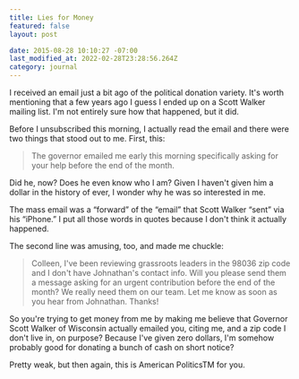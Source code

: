 ```yaml
---
title: Lies for Money
featured: false
layout: post

date: 2015-08-28 10:10:27 -07:00
last_modified_at: 2022-02-28T23:28:56.264Z
category: journal
---
```


I received an email just a bit ago of the political donation variety. It's worth mentioning that a few years ago I guess I ended up on a Scott Walker mailing list. I'm not entirely sure how that happened, but it did.

Before I unsubscribed this morning, I actually read the email and there were two things that stood out to me. First, this:

> The governor emailed me early this morning specifically asking for your help before the end of the month.

Did he, now? Does he even know who I am? Given I haven't given him a dollar in the history of ever, I wonder why he was so interested in me.

The mass email was a “forward” of the “email” that Scott Walker “sent” via his “iPhone.” I put all those words in quotes because I don't think it actually happened.

The second line was amusing, too, and made me chuckle:

>  Colleen, I've been reviewing grassroots leaders in the 98036 zip code and I don't have Johnathan's contact info. Will you please send them a message asking for an urgent contribution before the end of the month? We really need them on our team.
> Let me know as soon as you hear from Johnathan.
> Thanks!

So you're trying to get money from me by making me believe that Governor Scott Walker of Wisconsin actually emailed you, citing me, and a zip code I don't live in, on purpose? Because I've given zero dollars, I'm somehow probably good for donating a bunch of cash on short notice?

Pretty weak, but then again, this is American PoliticsTM for you.


